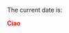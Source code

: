 The current date is: <span id="demo"><script>
var d = new Date();
document.getElementById("demo").innerHTML = d.toDateString();
</script></span>
<span>

<font color="red"><b>Ciao</b></font>
